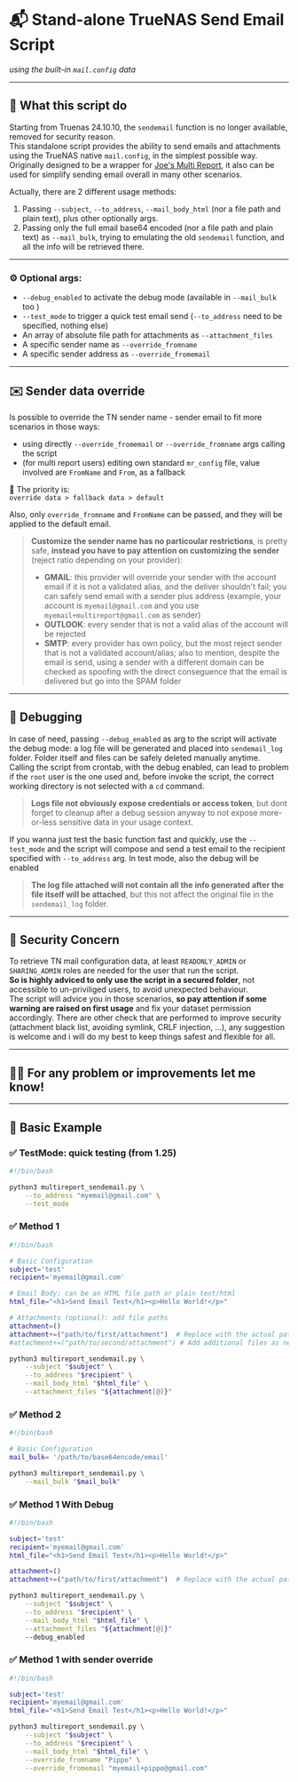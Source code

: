 # 📬 Stand-alone TrueNAS Send Email Script  
*using the built-in `mail.config` data*

---

## 📌 What this script do

Starting from Truenas 24.10.10, the `sendemail` function is no longer available, removed for security reason.  
This standalone script provides the ability to send emails and attachments using the TrueNAS native `mail.config`, in the simplest possible way.  
Originally designed to be a wrapper for [Joe's Multi Report](https://github.com/JoeSchmuck/Multi-Report), it also can be used for simplify sending email overall in many other scenarios.  
  
Actually, there are 2 different usage methods:

1. Passing `--subject`, `--to_address`, `--mail_body_html` (nor a file path and plain text), plus other optionally args.
2. Passing only the full email base64 encoded (nor a file path and plain text) as `--mail_bulk`, trying to emulating the old `sendemail` function, and all the info will be retrieved there.

---

### ⚙️ Optional args:

- `--debug_enabled` to activate the debug mode (available in `--mail_bulk` too )
- `--test_mode` to trigger a quick test email send (`--to_address` need to be specified, nothing else)
- An array of absolute file path for attachments as `--attachment_files`  
- A specific sender name as `--override_fromname`  
- A specific sender address as `--override_fromemail`

---

## ✉️ Sender data override

Is possible to override the TN sender name - sender email to fit more scenarios in those ways:

- using directly `--override_fromemail` or `--override_fromname` args calling the script
- (for multi report users) editing own standard `mr_config` file, value involved are `FromName` and `From`, as a fallback  

📌 The priority is:  
`override data > fallback data > default`  

Also, only `override_fromname` and `FromName` can be passed, and they will be applied to the default email.
 
> **Customize the sender name has no particoular restrictions**, is pretty safe, **instead you have to pay attention on customizing the sender** (reject ratio depending on your provider):
> - **GMAIL**:  this provider will override your sender with the account email if it is not a validated alias, and the deliver shouldn't fail; you can safely send email with a sender plus address (example, your account is `myemail@gmail.com` and you use `myemail+multireport@gmail.com` as sender)
> - **OUTLOOK**: every sender that is not a valid alias of the account will be rejected
> - **SMTP**: every provider has own policy, but the most reject sender that is not a validated account/alias; also to mention, despite the email is send, using a sender with a different domain can be checked as spoofing with the direct conseguence that the email is delivered but go into the SPAM folder

---

## 🐞 Debugging

In case of need, passing `--debug_enabled` as arg to the script will activate the debug mode: a log file will be generated and placed into `sendemail_log` folder. 
Folder itself and files can be safely deleted manually anytime.  
Calling the script from crontab, with the debug enabled, can lead to problem if the `root` user is the one used and, before invoke the script, the correct working directory is not selected with a `cd` command.

> **Logs file not obviously expose credentials or access token**, but dont forget to cleanup after a debug session anyway to not expose more-or-less sensitive data in your usage context.

If you wanna just test the basic function fast and quickly, use the `--test_mode` and the script will compose and send a test email to the recipient specified with `--to_address` arg. In test mode, also the debug will be enabled
> **The log file attached will not contain all the info generated after the file itself will be attached**, but this not affect the original file in the `sendemail_log` folder. 

---

## 🔐 Security Concern

To retrieve TN mail configuration data, at least `READONLY_ADMIN` or `SHARING_ADMIN` roles are needed for the user that run the script.  
**So is highly adviced to only use the script in a secured folder**, not accessible to un-priviliged users, to avoid unexpected behaviour.  
The script will advice you in those scenarios, **so pay attention if some warning are raised on first usage** and fix your dataset permission accordingly.
There are other check that are performed to improve security (attachment black list, avoiding symlink, CRLF injection, ...), any suggestion is welcome and i will do my best to keep things safest and flexible for all.


---

## 🙋‍♂️ For any problem or improvements let me know!

---

## 📘 Basic Example

### ✅ TestMode: quick testing (from 1.25)

```bash
#!/bin/bash

python3 multireport_sendemail.py \
    --to_address "myemail@gmail.com" \
    --test_mode
```

### ✅ Method 1

```bash
#!/bin/bash

# Basic Configuration
subject='test' 
recipient='myemail@gmail.com'

# Email Body: can be an HTML file path or plain text/html
html_file="<h1>Send Email Test</h1><p>Hello World!</p>"

# Attachments (optional): add file paths
attachment=() 
attachment+=("path/to/first/attachment")  # Replace with the actual path
#attachment+=("path/to/second/attachment") # Add additional files as needed

python3 multireport_sendemail.py \
    --subject "$subject" \
    --to_address "$recipient" \
    --mail_body_html "$html_file" \
    --attachment_files "${attachment[@]}"

```
### ✅ Method 2
```bash
#!/bin/bash

# Basic Configuration
mail_bulk= '/path/to/base64encode/email'

python3 multireport_sendemail.py \
    --mail_bulk "$mail_bulk"

```

### ✅ Method 1 With Debug

```bash
#!/bin/bash

subject='test' 
recipient='myemail@gmail.com'
html_file="<h1>Send Email Test</h1><p>Hello World!</p>"

attachment=() 
attachment+=("path/to/first/attachment")  # Replace with the actual path

python3 multireport_sendemail.py \
    --subject "$subject" \
    --to_address "$recipient" \
    --mail_body_html "$html_file" \
    --attachment_files "${attachment[@]}"
    --debug_enabled
```
### ✅ Method 1 with sender override

```bash
#!/bin/bash

subject='test' 
recipient='myemail@gmail.com'
html_file="<h1>Send Email Test</h1><p>Hello World!</p>"

python3 multireport_sendemail.py \
    --subject "$subject" \
    --to_address "$recipient" \
    --mail_body_html "$html_file" \
    --override_fromname "Pippo" \
    --override_fromemail "myemail+pippo@gmail.com"

```
